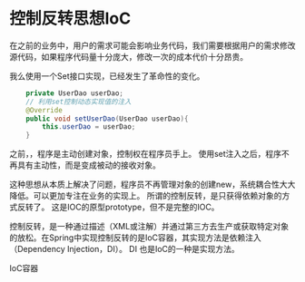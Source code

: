 # 控制反转思想IoC

在之前的业务中，用户的需求可能会影响业务代码，我们需要根据用户的需求修改源代码，如果程序代码量十分庞大，修改一次的成本代价十分昂贵。

我么使用一个Set接口实现，已经发生了革命性的变化。

```java
    private UserDao userDao;
    // 利用set控制动态实现值的注入
    @Override
    public void setUserDao(UserDao userDao){
        this.userDao = userDao;
    }
```

之前，，程序是主动创建对象，控制权在程序员手上。 使用set注入之后，程序不再具有主动性，而是变成被动的接收对象。

这种思想从本质上解决了问题，程序员不再管理对象的创建new，系统耦合性大大降低。可以更加专注在业务的实现上。 所谓的控制反转，是只获得依赖对象的方式反转了。 这是IOC的原型prototype，但不是完整的IOC。

控制反转，是一种通过描述（XML或注解）并通过第三方去生产或获取特定对象的放松。在Spring中实现控制反转的是IoC容器，其实现方法是依赖注入（Dependency Injection，DI）。 DI 也是IoC的一种是实现方法。

IoC容器
